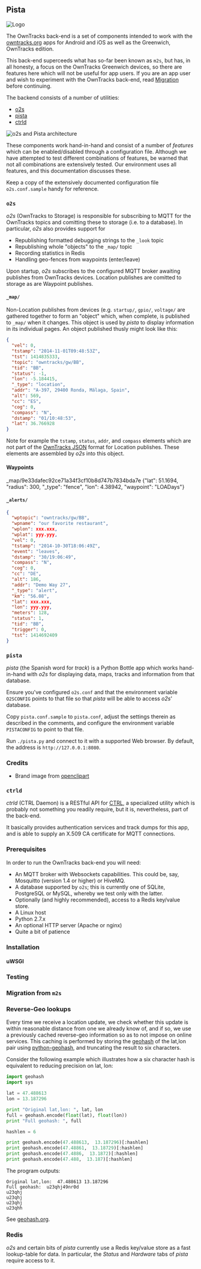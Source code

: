 ## Pista

![Logo](static/images/pista/pista-logo.png)

The OwnTracks back-end is a set of components intended to work with the [owntracks.org](http://owntracks.org) apps for Android and iOS as well as the Greenwich, OwnTracks edition.

This back-end superceeds what has so-far been known as `m2s`, but has, in all honesty, a focus on the OwnTracks Greenwich devices, so there are features here which will not be useful for app users. If you are an app user and wish to experiment with the OwnTracks back-end, read [Migration](#migration) before continuing.

The backend consists of a number of utilities:

* [o2s](#o2s)
* [pista](#pista)
* [ctrld](#ctrld)


![o2s and Pista architecture](static/images/pista/o2s-pista-architecture.png)

These components work hand-in-hand and consist of a number of _features_ which can be
enabled/disabled through a configuration file. Although we have attempted to test different
combinations of features, be warned that not all combinations are extensively tested. Our
environment uses all features, and this documentation discusses these.

Keep a copy of the extensively documented configuration file `o2s.conf.sample` handy for reference.

### `o2s`

_o2s_ (OwnTracks to Storage) is responsible for subscribing to MQTT for the OwnTracks topics and comitting these to storage (i.e. to a database). In particular, _o2s_ also provides support for

* Republishing formatted debugging strings to the `_look` topic
* Republishing whole "objects" to the `_map/` topic
* Recording statistics in Redis
* Handling geo-fences from waypoints (enter/leave)

Upon startup, _o2s_ subscribes to the configured MQTT broker awaiting publishes
from OwnTracks devices. Location publishes are comitted to storage as are Waypoint
publishes.



#### `_map/`

Non-Location publishes from devices (e.g. `startup/`, `gpio/`, `voltage/` are gathered
together to form an "object" which, when complete, is published to `_map/` when it changes. This object
is used by _pista_ to display information in its individual pages. An object published
thusly might look like this:

```json
{
  "vel": 0,
  "tstamp": "2014-11-01T09:48:53Z",
  "tst": 1414835333,
  "topic": "owntracks/gw/BB",
  "tid": "BB",
  "status": -1,
  "lon": -5.184415,
  "_type": "location",
  "addr": "A-397, 29400 Ronda, Málaga, Spain",
  "alt": 569,
  "cc": "ES",
  "cog": 0,
  "compass": "N",
  "dstamp": "01/10:48:53",
  "lat": 36.766928
}
```

Note for example the `tstamp`, `status`, `addr`, and `compass` elements which are not part
of the [OwnTracks JSON](https://github.com/owntracks/owntracks/wiki/JSON) format for Location
publishes. These elements are assembled by _o2s_ into this object.

#### Waypoints

_map/9e33dafec92ce71a34f3cf10b8d747b7834bda7e {"lat": 51.1694, "radius": 300, "_type": "fence", "lon": 4.38942, "waypoint": "LOADays"}

#### `_alerts/`

```json
{
  "wptopic": "owntracks/gw/BB",
  "wpname": "our favorite restaurant",
  "wplon": xxx.xxx,
  "wplat": yyy.yyy,
  "vel": 0,
  "tstamp": "2014-10-30T18:06:49Z",
  "event": "leaves",
  "dstamp": "30/19:06:49",
  "compass": "N",
  "cog": 0,
  "cc": "DE",
  "alt": 186,
  "addr": "Demo Way 27",
  "_type": "alert",
  "km": "56.08",
  "lat": xxx.xxx,
  "lon": yyy.yyy,
  "meters": 128,
  "status": 1,
  "tid": "BB",
  "trigger": 0,
  "tst": 1414692409
}
```


### `pista`


_pista_ (the Spanish word for _track_) is a Python Bottle app which works hand-in-hand with _o2s_ for displaying data, maps, tracks and information from that database.


Ensure you've configured `o2s.conf` and that the environment variable
`O2SCONFIG` points to that file so that _pista_ will be able to access _o2s_' database.

Copy `pista.conf.sample` to `pista.conf`, adjust the settings therein as described in the comments, and configure the environment variable `PISTACONFIG` to point to that file.

Run `./pista.py` and connect to it with a supported Web browser. By default, the address is `http://127.0.0.1:8080`.




### Credits

* Brand image from [openclipart](https://openclipart.org/detail/28088/Roadsign_slippery-by-Simarilius)

### `ctrld`

_ctrld_ (CTRL Daemon) is a RESTful API for
[CTRL](https://github.com/owntracks/OwnTracksCTRL), a specialized utility which
is probably not something you readily require, but it is, nevertheless, part of
the back-end.

It basically provides authentication services and track dumps for this app, and is able to
supply an X.509 CA certificate for MQTT connections.

### Prerequisites

In order to run the OwnTracks back-end you will need:

* An MQTT broker with Websockets capabilities. This could be, say, Mosquitto (version 1.4 or higher) or HiveMQ.
* A database supported by `o2s`; this is currently one of SQLite, PostgreSQL or MySQL, whereby we test only with the latter.
* Optionally (and highly recommended), access to a Redis key/value store.
* A Linux host
* Python 2.7.x
* An optional HTTP server (Apache or nginx)
* Quite a bit of patience


### Installation


#### uWSGI

### Testing

### Migration from `m2s`

### Reverse-Geo lookups

Every time we receive a location update, we check whether this update is within
reasonable distance from one we already know of, and if so, we use a previously
cached reverse-geo information so as to not impose on online services. This caching
is performed by storing the [geohash](http://en.wikipedia.org/wiki/Geohash) of
the lat,lon pair using
[python-geohash](https://code.google.com/p/python-geohash/), and truncating the
result to six characters.

Consider the following example which illustrates how a six character hash is
equivalent to reducing precision on lat, lon:

```python
import geohash
import sys

lat = 47.488613
lon = 13.187296

print "Original lat,lon: ", lat, lon
full = geohash.encode(float(lat), float(lon))
print "Full geohash: ", full

hashlen = 6

print geohash.encode(47.488613,  13.187296)[:hashlen]
print geohash.encode(47.48861,  13.18729)[:hashlen]
print geohash.encode(47.4886,  13.1872)[:hashlen]
print geohash.encode(47.488,  13.187)[:hashlen]
```

The program outputs:

```
Original lat,lon:  47.488613 13.187296
Full geohash:  u23qhj49nr0d
u23qhj
u23qhj
u23qhj
u23qhh
```

See [geohash.org](http://geohash.org).

### Redis

_o2s_ and certain bits of _pista_ currently use a Redis key/value store as a
fast lookup-table for data. In particular, the _Status_ and _Hardware_ tabs of _pista_
require access to it.
